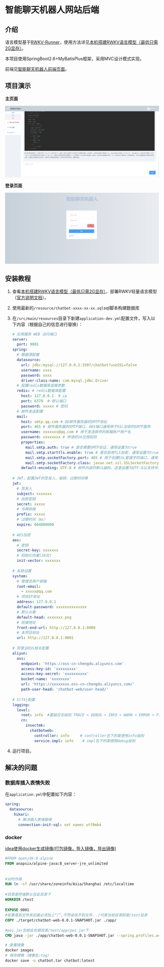 # 智能聊天机器人网站后端

## 介绍

语言模型基于[RWKV-Runner](https://github.com/josStorer/RWKV-Runner)，使用方法详见[本机搭建RWKV语言模型（最低只需2G显存）](https://insectmk.cn/2024/03/04/tutorial/rwkv-build/)。

本项目使用SpringBoot2.6+MyBatisPlus框架，采用MVC设计模式实现。

前端见[智能聊天机器人前端页面](https://gitee.com/makuning/chatbot-web-ui)。

## 项目演示

**主页面**

![image-20240313162656724](README.assets/image-20240313162656724.png)

**登录页面**

![image-20240313171736416](README.assets/image-20240313171736416.png)

## 安装教程

1. 查看[本机搭建RWKV语言模型（最低只需2G显存）](https://insectmk.cn/2024/03/04/tutorial/rwkv-build/)，部署RWKV轻量语言模型（[官方说明文档](https://github.com/josStorer/RWKV-Runner/blob/master/README_ZH.md)）。
2. 使用最新的`/resource/chatbot-xxxx-xx-xx.sql`sql脚本构建数据库
3. 在`/src/main/resources`目录下新建`application-dev.yml`配置文件，写入以下内容（根据自己的信息进行替换）：

   ```yaml
   # 应用服务 WEB 访问端口
   server:
     port: 9001
   spring:
     # 数据源配置
     datasource:
       url: jdbc:mysql://127.0.0.1:3307/chatbot?useSSL=false
       username: xxxx
       password: xxxx
       driver-class-name: com.mysql.jdbc.Driver
     # 配置redis数据库连接参数
     redis: # redis数据库配置
       host: 127.0.0.1  # ip
       port: 6379  # 默认端口
       password: xxxxx # 密码
     # 邮件发送配置
     mail:
       host: smtp.qq.com # QQ邮件服务器的SMTP地址
       port: 465 # 邮件服务器的SMTP端口，465端口通常用于SSL加密的SMTP服务
       username: xxxxxxx@qq.com # 用于发送邮件的邮箱账户用户名
       password: xxxxxxxx # 申请的16位授权码
       properties:
         mail.smtp.auth: true # 是否需要SMTP验证，通常设置为true
         mail.smtp.starttls.enable: true # 是否启用TLS加密，通常设置为true以提高安全性
         mail.smtp.socketFactory.port: 465 # 用于创建SSL套接字的端口，通常与SMTP端口相同
         mail.smtp.socketFactory.class: javax.net.ssl.SSLSocketFactory # 用于创建SSL套接字的工厂类
       default-encoding: UTF-8 # 邮件内容的默认编码，这里设置为UTF-8以支持中文等非ASCII字符
   
   # JWT，配置JWT的签发人、秘钥、过期时间等
   jwt:
     # 签发人
     subject: xxxxxxx
     # 加密密钥
     secret: xxxxx
     # 令牌前缀
     prefix: xxxxx
     # 过期时间（ms）
     expire: 604800000
   
   # AES加密
   aes:
     # 密钥
     secret-key: xxxxxxx
     # 初始化向量(16位)
     init-vector: xxxxxxx
   
   # 系统设置
   system:
     # 管理员用户邮箱
     root-email:
       - xxxxx@qq.com
     # 项目IP地址
     address: 127.0.0.1
     default-password: xxxxxxxxxxxxxx
     # 默认头像
     default-head: xxxxxxx.png
     # 前端地址
     front-end-url: http://127.0.0.1:8080
     # 本项目地址
     url: http://127.0.0.1:9001
   
   # 阿里云OSS相关配置
   aliyun:
     oss:
       endpoint: 'https://oss-cn-chengdu.aliyuncs.com'
       access-key-id: 'xxxxxxxxx'
       access-key-secret: 'xxxxxxxxxx'
       bucket-name: 'xxxxxxxx'
       url: 'https://xxxxxxxx.oss-cn-chengdu.aliyuncs.com/'
       path-user-head: 'chatbot-web/user-head/'
   
   # Slf4j配置
   logging:
     level:
       root: info  #基础日志级别 TRACE < DEBUG < INFO < WARN < ERROR < FATAL
       cn:
         insectmk:
           chatbotweb:
             controller: info     # controller包下的类使用info级别
             service.impl: info    # impl包下的类使用debug级别
   
   
   ```

4. 运行项目。

## 解决的问题

### 数据库插入表情失败

在`application.yml`中配置如下内容：

```yaml
spring:
  datasource:
    hikari:
      # 解决插入表情报错
      connection-init-sql: set names utf8mb4
```

### docker

[idea使用docker生成镜像(打包镜像，导入镜像，导出镜像)](https://blog.csdn.net/qq_19891197/article/details/132384052)

```dockerfile
#FROM openjdk:8-alpine
FROM anapsix/alpine-java:8_server-jre_unlimited


#对时作用
RUN ln -sf /usr/share/zoneinfo/Asia/Shanghai /etc/localtime

#目录是终端默认在此目录下
WORKDIR /test

EXPOSE 9001
#如果是到文件夹后面必须加上“/”,不然会找不到文件，./代表当前目录即是/test目录
COPY ./target/chatbot-web-0.0.1-SNAPSHOT.jar ./app/

#poi.jar包就会在根目录/test/app/poi.jar下
CMD java -jar ./app/chatbot-web-0.0.1-SNAPSHOT.jar --spring.profiles.active=pro
```

```bash
# 查看镜像
docker images
# 保存镜像（镜像名:tag）
docker save -o chatbot.tar chatbot:latest
```
